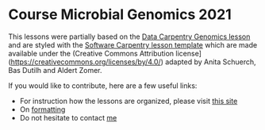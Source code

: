 Course Microbial Genomics 2021
==============

This lessons were partially based on the [Data Carpentry Genomics lesson](http://www.datacarpentry.org/genomics-workshop/) and are styled with the [Software Carpentry lesson template](https://swcarpentry.github.io/lesson-example/) which are made available under the (Creative Commons Attribution license](https://creativecommons.org/licenses/by/4.0/) adapted by Anita Schuerch, Bas Dutilh and Aldert Zomer.
 
If you would like to contribute, here are a few useful links: 
 - For instruction how the lessons are organized, please visit [this site](https://swcarpentry.github.io/lesson-example/03-organization/index.html)
 - On [formatting](https://swcarpentry.github.io/lesson-example/04-formatting/index.html)
 - Do not hesitate to contact [me](mailto:a.l.zomer@uu.nl)
